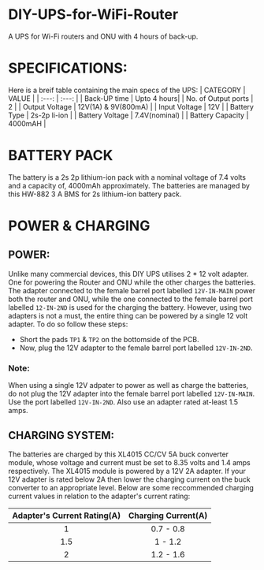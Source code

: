 # DIY-UPS-for-WiFi-Router
A UPS for Wi-Fi routers and ONU with 4 hours of back-up.

# SPECIFICATIONS:
Here is a breif table containing the main specs of the UPS:
| CATEGORY | VALUE |
| :---: | :---: | 
| Back-UP time | Upto 4 hours|
| No. of Output ports | 2 |
| Output Voltage | 12V(1A) & 9V(800mA) |
| Input Voltage | 12V |
| Battery Type | 2s-2p li-ion |
| Battery Voltage | 7.4V(nominal) |
| Battery Capacity | 4000mAH |

# BATTERY PACK
The battery is a 2s 2p lithium-ion pack with a nominal voltage of 7.4 volts and a capacity of, 4000mAh approximately.
The batteries are managed by this HW-882 3 A BMS for 2s lithium-ion battery pack.

# POWER & CHARGING

## POWER:
Unlike many commercial devices, this DIY UPS utilises 2 * 12 volt adapter. One for powering the Router and ONU while the other charges the batteries.
The adapter connected to the female barrel port labelled ```12V-IN-MAIN``` power both the router and ONU, while the one connected to the female barrel port labelled ```12-IN-2ND``` is used for the charging the battery.
However, using two adapters is not a must, the entire thing can be powered by a single 12 volt adapter. To do so follow these steps:
- Short the pads ```TP1``` & ```TP2``` on the bottomside of the PCB.
- Now, plug the 12V adapter to the female barrel port labelled ```12V-IN-2ND```.

### Note:
 When using a single 12V adpater to power as well as charge the batteries, do not plug the 12V adapter into the female barrel port labelled ```12V-IN-MAIN```. Use the port labelled ```12V-IN-2ND```. Also use an adapter rated at-least 1.5 amps.
 
## CHARGING SYSTEM:
The batteries are charged by this XL4015 CC/CV 5A buck converter module, whose voltage and current must be set to 8.35 volts and 1.4 amps respectively.
The XL4015 module is powered by a 12V 2A adapter. If your 12V adapter is rated below 2A then lower the charging current on the buck converter to an appropriate level. Below are some reccommended charging current values in relation to the adapter's current rating:

| Adapter's Current Rating(A) | Charging Current(A) |
| :---: | :---: |
| 1 | 0.7 - 0.8 |
| 1.5 | 1 - 1.2 |
| 2 | 1.2 - 1.6 |
